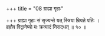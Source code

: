 +++
title = "08 ग्राह्या गृहाः"

+++
ग्राह्या गृहाः सं सृज्यन्ते यत् स्त्रिया म्रियते पतिः ।  
ब्रह्मैव विद्वानेष्यो यः क्रव्यादं निरादधत् ॥ १० ॥